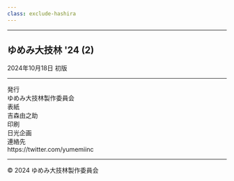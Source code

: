 ```yaml
---
class: exclude-hashira
---
```


<hr class="page-break" />

<section class="colophon">

## ゆめみ大技林 '24 (2)

2024年10月18日 初版

---

<div class="colophon-container">
  <div class="colophon-row">
    <div class="colophon-label">発行</div>
    <div class="colophon-value">ゆめみ大技林製作委員会</div>
  </div>
  <div class="colophon-row">
    <div class="colophon-label">表紙</div>
    <div class="colophon-value">吉森由之助</div>
  </div>
  <div class="colophon-row">
    <div class="colophon-label">印刷</div>
    <div class="colophon-value">日光企画</div>
</div>
  <div class="colophon-row">
    <div class="colophon-label">連絡先</div>
    <div class="colophon-value">https://twitter.com/yumemiinc</div>
  </div>
</div>

---

© 2024 ゆめみ大技林製作委員会

</section>